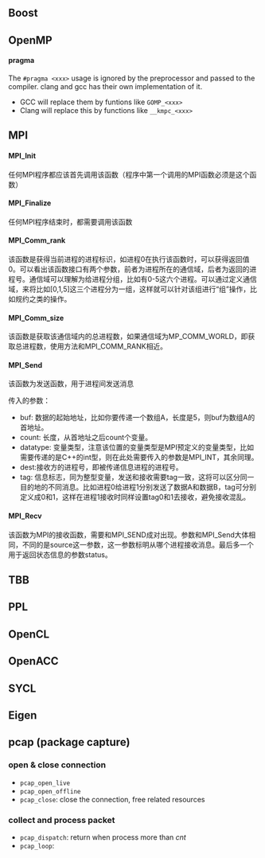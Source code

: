 ## Boost

## OpenMP

#### pragma

The `#pragma <xxx>` usage is ignored by the preprocessor and passed to the compiler. clang and gcc has their own implementation of it. 

- GCC will replace them by funtions like `GOMP_<xxx>`
- Clang will replace this by functions like `__kmpc_<xxx>`

## MPI

#### MPI_Init

任何MPI程序都应该首先调用该函数（程序中第一个调用的MPI函数必须是这个函数）

#### MPI_Finalize

任何MPI程序结束时，都需要调用该函数

#### MPI_Comm_rank

该函数是获得当前进程的进程标识，如进程0在执行该函数时，可以获得返回值0。可以看出该函数接口有两个参数，前者为进程所在的通信域，后者为返回的进程号。通信域可以理解为给进程分组，比如有0-5这六个进程。可以通过定义通信域，来将比如[0,1,5]这三个进程分为一组，这样就可以针对该组进行“组”操作，比如规约之类的操作。

#### MPI_Comm_size

该函数是获取该通信域内的总进程数，如果通信域为MP_COMM_WORLD，即获取总进程数，使用方法和MPI_COMM_RANK相近。

#### MPI_Send

该函数为发送函数，用于进程间发送消息

传入的参数：

- buf: 数据的起始地址，比如你要传递一个数组A，长度是5，则buf为数组A的首地址。
- count: 长度，从首地址之后count个变量。
- datatype: 变量类型，注意该位置的变量类型是MPI预定义的变量类型，比如需要传递的是C++的int型，则在此处需要传入的参数是MPI_INT，其余同理。
- dest:接收方的进程号，即被传递信息进程的进程号。
- tag: 信息标志，同为整型变量，发送和接收需要tag一致，这将可以区分同一目的地的不同消息。比如进程0给进程1分别发送了数据A和数据B，tag可分别定义成0和1，这样在进程1接收时同样设置tag0和1去接收，避免接收混乱。

#### MPI_Recv

该函数为MPI的接收函数，需要和MPI_SEND成对出现。参数和MPI_Send大体相同，不同的是source这一参数，这一参数标明从哪个进程接收消息。最后多一个用于返回状态信息的参数status。

## TBB

## PPL

## OpenCL

## OpenACC

## SYCL

## Eigen



## pcap (package capture)

### open & close connection

- `pcap_open_live`
- `pcap_open_offline`
- `pcap_close`: close the connection, free related resources



### collect and process packet

- `pcap_dispatch`: return when process more than *cnt*
- `pcap_loop`: 



